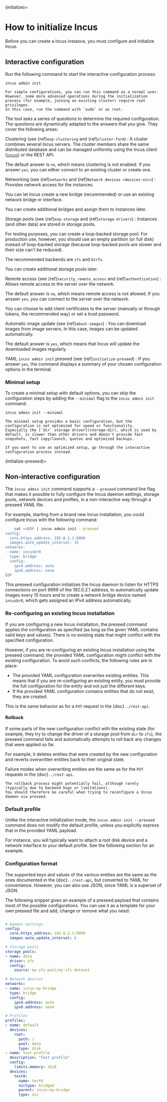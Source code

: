 (initialize)=
# How to initialize Incus

Before you can create a Incus instance, you must configure and initialize Incus.

## Interactive configuration

Run the following command to start the interactive configuration process:

    incus admin init

```{note}
For simple configurations, you can run this command as a normal user.
However, some more advanced operations during the initialization process (for example, joining an existing cluster) require root privileges.
In this case, run the command with `sudo` or as root.
```

The tool asks a series of questions to determine the required configuration.
The questions are dynamically adapted to the answers that you give.
They cover the following areas:

Clustering (see {ref}`exp-clustering` and {ref}`cluster-form`)
: A cluster combines several Incus servers.
  The cluster members share the same distributed database and can be managed uniformly using the Incus client ([`incus`](incus.md)) or the REST API.

  The default answer is `no`, which means clustering is not enabled.
  If you answer `yes`, you can either connect to an existing cluster or create one.

Networking (see {ref}`networks` and {ref}`Network devices <devices-nic>`)
: Provides network access for the instances.

  You can let Incus create a new bridge (recommended) or use an existing network bridge or interface.

  You can create additional bridges and assign them to instances later.

Storage pools (see {ref}`exp-storage` and  {ref}`storage-drivers`)
: Instances (and other data) are stored in storage pools.

  For testing purposes, you can create a loop-backed storage pool.
  For production use, however, you should use an empty partition (or full disk) instead of loop-backed storage (because loop-backed pools are slower and their size can't be reduced).

  The recommended backends are `zfs` and `btrfs`.

  You can create additional storage pools later.

Remote access (see {ref}`security_remote_access` and {ref}`authentication`)
: Allows remote access to the server over the network.

  The default answer is `no`, which means remote access is not allowed.
  If you answer `yes`, you can connect to the server over the network.

  You can choose to add client certificates to the server (manually or through tokens, the recommended way) or set a trust password.

Automatic image update (see {ref}`about-images`)
: You can download images from image servers.
  In this case, images can be updated automatically.

  The default answer is `yes`, which means that Incus will update the downloaded images regularly.

YAML `incus admin init` preseed (see {ref}`initialize-preseed`)
: If you answer `yes`, the command displays a summary of your chosen configuration options in the terminal.

### Minimal setup

To create a minimal setup with default options, you can skip the configuration steps by adding the `--minimal` flag to the `incus admin init` command:

    incus admin init --minimal

```{note}
The minimal setup provides a basic configuration, but the configuration is not optimized for speed or functionality.
Especially the [`dir` storage driver](storage-dir), which is used by default, is slower than other drivers and doesn't provide fast snapshots, fast copy/launch, quotas and optimized backups.

If you want to use an optimized setup, go through the interactive configuration process instead.
```

(initialize-preseed)=
## Non-interactive configuration

The `incus admin init` command supports a `--preseed` command line flag that makes it possible to fully configure the Incus daemon settings, storage pools, network devices and profiles, in a non-interactive way through a preseed YAML file.

For example, starting from a brand new Incus installation, you could configure Incus with the following command:

```bash
    cat <<EOF | incus admin init --preseed
config:
  core.https_address: 192.0.2.1:9999
  images.auto_update_interval: 15
networks:
- name: incusbr0
  type: bridge
  config:
    ipv4.address: auto
    ipv6.address: none
EOF
```

This preseed configuration initializes the Incus daemon to listen for HTTPS connections on port 9999 of the 192.0.2.1 address, to automatically update images every 15 hours and to create a network bridge device named `incusbr0`, which gets assigned an IPv4 address automatically.

### Re-configuring an existing Incus installation

If you are configuring a new Incus installation, the preseed command applies the configuration as specified (as long as the given YAML contains valid keys and values).
There is no existing state that might conflict with the specified configuration.

However, if you are re-configuring an existing Incus installation using the preseed command, the provided YAML configuration might conflict with the existing configuration.
To avoid such conflicts, the following rules are in place:

- The provided YAML configuration overwrites existing entities.
  This means that if you are re-configuring an existing entity, you must provide the full configuration for the entity and not just the different keys.
- If the provided YAML configuration contains entities that do not exist, they are created.

This is the same behavior as for a `PUT` request in the {doc}`../rest-api`.

#### Rollback

If some parts of the new configuration conflict with the existing state (for example, they try to change the driver of a storage pool from `dir` to `zfs`), the preseed command fails and automatically attempts to roll back any changes that were applied so far.

For example, it deletes entities that were created by the new configuration and reverts overwritten entities back to their original state.

Failure modes when overwriting entities are the same as for the `PUT` requests in the {doc}`../rest-api`.

```{note}
The rollback process might potentially fail, although rarely (typically due to backend bugs or limitations).
You should therefore be careful when trying to reconfigure a Incus daemon via preseed.
```

### Default profile

Unlike the interactive initialization mode, the `incus admin init --preseed` command does not modify the default profile, unless you explicitly express that in the provided YAML payload.

For instance, you will typically want to attach a root disk device and a network interface to your default profile.
See the following section for an example.

### Configuration format

The supported keys and values of the various entities are the same as the ones documented in the {doc}`../rest-api`, but converted to YAML for convenience.
However, you can also use JSON, since YAML is a superset of JSON.

The following snippet gives an example of a preseed payload that contains most of the possible configurations.
You can use it as a template for your own preseed file and add, change or remove what you need:

```yaml

# Daemon settings
config:
  core.https_address: 192.0.2.1:9999
  images.auto_update_interval: 6

# Storage pools
storage_pools:
- name: data
  driver: zfs
  config:
    source: my-zfs-pool/my-zfs-dataset

# Network devices
networks:
- name: incus-my-bridge
  type: bridge
  config:
    ipv4.address: auto
    ipv6.address: none

# Profiles
profiles:
- name: default
  devices:
    root:
      path: /
      pool: data
      type: disk
- name: test-profile
  description: "Test profile"
  config:
    limits.memory: 2GiB
  devices:
    test0:
      name: test0
      nictype: bridged
      parent: incus-my-bridge
      type: nic
```
